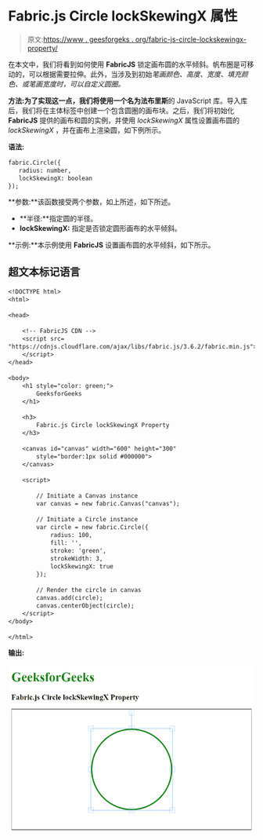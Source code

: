 # Fabric.js Circle lockSkewingX 属性

> 原文:[https://www . geesforgeks . org/fabric-js-circle-lockskewingx-property/](https://www.geeksforgeeks.org/fabric-js-circle-lockskewingx-property/)

在本文中，我们将看到如何使用 **FabricJS** 锁定画布圆的水平倾斜。帆布圈是可移动的，可以根据需要拉伸。此外，当涉及到初始*笔画颜色、高度、宽度、填充颜色、*或*笔画宽度时，可以自定义圆圈。*

**方法:**为了实现这一点，我们将使用一个名为**法布里斯**的 JavaScript 库。导入库后，我们将在主体标签中创建一个包含圆圈的画布块。之后，我们将初始化 **FabricJS** 提供的画布和圆的实例，并使用 *lockSkewingX* 属性设置画布圆的 *lockSkewingX* ，并在画布上渲染圆，如下例所示。

**语法:**

```
fabric.Circle({
   radius: number,
   lockSkewingX: boolean
});
```

**参数:**该函数接受两个参数，如上所述，如下所述。

*   **半径:**指定圆的半径。
*   **lockSkewingX:** 指定是否锁定圆形画布的水平倾斜。

**示例:**本示例使用 **FabricJS** 设置画布圆的水平倾斜，如下所示。

## 超文本标记语言

```
<!DOCTYPE html>
<html>

<head>

    <!-- FabricJS CDN -->
    <script src=
"https://cdnjs.cloudflare.com/ajax/libs/fabric.js/3.6.2/fabric.min.js">
    </script>
</head>

<body>
    <h1 style="color: green;">
        GeeksforGeeks
    </h1>

    <h3>
        Fabric.js Circle lockSkewingX Property
    </h3>

    <canvas id="canvas" width="600" height="300" 
        style="border:1px solid #000000">
    </canvas>

    <script>

        // Initiate a Canvas instance 
        var canvas = new fabric.Canvas("canvas");

        // Initiate a Circle instance 
        var circle = new fabric.Circle({
            radius: 100,
            fill: '',
            stroke: 'green',
            strokeWidth: 3,
            lockSkewingX: true
        });

        // Render the circle in canvas 
        canvas.add(circle);
        canvas.centerObject(circle);
    </script>
</body>

</html>
```

**输出:**

![](img/4db62f7d237aeba6d08b4d55c0451862.png)